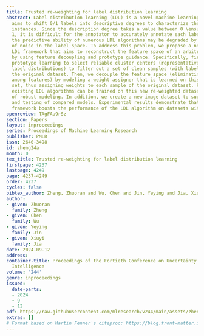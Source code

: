 ```yaml
---
title: Trusted re-weighting for label distribution learning
abstract: Label distribution learning (LDL) is a novel machine learning paradigm that
  aims to shift 0/1 labels into descriptive degrees to characterize the polysemy of
  instances. Since the description degree takes a value between 0 \ensuremath{\sim}
  1, it is difficult for the annotator to accurately annotate each label. Therefore,
  the predictive ability of numerous LDL algorithms may be degraded by the presence
  of noise in the label space. To address this problem, we propose a novel stability-trust
  LDL framework that aims to reconstruct the feature space of an arbitrary LDL dataset
  by using feature decoupling and prototype guidance. Specifically, first, we use
  prototype learning to select reliable cluster centers (representative vectors of
  label distributions) to filter out a set of clean samples (with labeled noise) on
  the original dataset. Then, we decouple the feature space (eliminating correlations
  among features) by modeling a weight assigner that is learned on this clean sample
  set, thus assigning weights to each sample of the original dataset. Finally, all
  existing LDL algorithms can be trained on this new re-weighted dataset for the goal
  of robust modeling. In addition, we create a new image dataset to support the training
  and testing of compared models. Experimental results demonstrate that the proposed
  framework boosts the performance of the LDL algorithm on datasets with label noise.
openreview: TAgFAu9rSz
section: Papers
layout: inproceedings
series: Proceedings of Machine Learning Research
publisher: PMLR
issn: 2640-3498
id: zheng24a
month: 0
tex_title: Trusted re-weighting for label distribution learning
firstpage: 4237
lastpage: 4249
page: 4237-4249
order: 4237
cycles: false
bibtex_author: Zheng, Zhuoran and Wu, Chen and Jin, Yeying and Jia, Xiuyi
author:
- given: Zhuoran
  family: Zheng
- given: Chen
  family: Wu
- given: Yeying
  family: Jin
- given: Xiuyi
  family: Jia
date: 2024-09-12
address:
container-title: Proceedings of the Fortieth Conference on Uncertainty in Artificial
  Intelligence
volume: '244'
genre: inproceedings
issued:
  date-parts:
  - 2024
  - 9
  - 12
pdf: https://raw.githubusercontent.com/mlresearch/v244/main/assets/zheng24a/zheng24a.pdf
extras: []
# Format based on Martin Fenner's citeproc: https://blog.front-matter.io/posts/citeproc-yaml-for-bibliographies/
---
```

